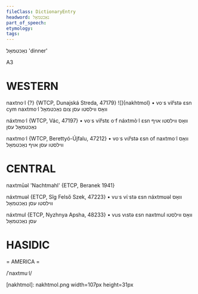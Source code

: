 ```yaml
---
fileClass: DictionaryEntry
headword: נאַכטמאָל
part_of_speech: 
etymology: 
tags: 
---
```

נאַכטמאָל
'dinner'

A3

WESTERN
========

naxtnoˑl {?} {WTCP, Dunajská Streda, 47179}
![]{nakhtmol}
	•	voˑs vilʲstə ɛsn cym naxtmoˑl וואָס ווילסטו עסן צום נאַכטמאָל

náxtmoˑl {WTCP, Vác, 47197}
	•	voˑs vilʲstɛ oˑf náxtmòˑl ɛsn וואָס ווילסטו אויף נאַכטמאָל עסן

naxtmoˑl {WTCP, Berettyó-Újfalu, 47212}
	•	voˑs vɩlʲstə ɛsn of naxtmoˑl וואָס ווילסטו עסן אויף נאַכטמאָל

CENTRAL
========

naxtmūəl 'Nachtmahl' {ETCP, Beranek 1941}

náxtmuəl {ETCP, Sîg Felső Szek, 47223}
	•	vuˑs vɩ́ˑstə ɛsn náxtmʊəl וואָס ווילסטו עסן נאַכטמאָל

náxtmul {ETCP, Nyzhnya Apsha, 48233}
	•	vus vɩstə ɛsn naxtmul וואָס ווילסטו עסן נאַכטמאָל

HASIDIC
=======
= AMERICA = 

/ˈnaxtmuˑl/

[nakhtmol]: nakhtmol.png width=107px height=31px